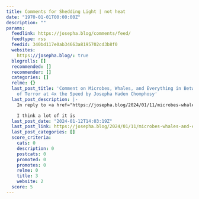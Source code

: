 ```yaml
---
title: Comments for Shedding Light | not heat
date: "1970-01-01T00:00:00Z"
description: ""
params:
  feedlink: https://josepha.blog/comments/feed/
  feedtype: rss
  feedid: 340bd117e0ab34663a8195702cd3b8f0
  websites:
    https://josepha.blog/: true
  blogrolls: []
  recommended: []
  recommender: []
  categories: []
  relme: {}
  last_post_title: 'Comment on Microbes, Whales, and Everything in Between: A Vignette
    of Terror at 4x the Speed by Josepha Haden Chomphosy'
  last_post_description: |-
    In reply to <a href="https://josepha.blog/2024/01/11/microbes-whales-and-everything-in-between-a-vignette-of-terror-at-4x-the-speed/comment-page-1/#comment-2214">Aditya</a>.

    I think a lot of it is
  last_post_date: "2024-01-12T14:03:19Z"
  last_post_link: https://josepha.blog/2024/01/11/microbes-whales-and-everything-in-between-a-vignette-of-terror-at-4x-the-speed/comment-page-1/#comment-2215
  last_post_categories: []
  score_criteria:
    cats: 0
    description: 0
    postcats: 0
    promoted: 0
    promotes: 0
    relme: 0
    title: 3
    website: 2
  score: 5
---
```

